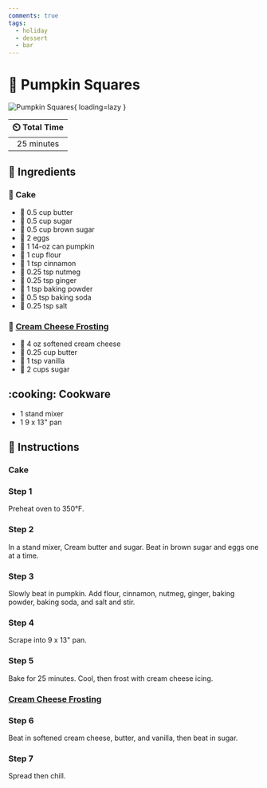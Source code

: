 ```yaml
---
comments: true
tags:
  - holiday
  - dessert
  - bar
---
```

# :jack_o_lantern: Pumpkin Squares

![Pumpkin Squares](../assets/images/pumpkin-squares.jpg){ loading=lazy }

| :timer_clock: Total Time |
|:-----------------------: |
| 25 minutes |

## :salt: Ingredients

### :cake: Cake

- :butter: 0.5 cup butter
- :candy: 0.5 cup sugar
- :maple_leaf: 0.5 cup brown sugar
- :egg: 2 eggs
- :jack_o_lantern: 1 14-oz can pumpkin
- :ear_of_rice: 1 cup flour
- :custard: 1 tsp cinnamon
- :chestnut: 0.25 tsp nutmeg
- :chestnut: 0.25 tsp ginger
- :dash: 1 tsp baking powder
- :cup_with_straw: 0.5 tsp baking soda
- :salt: 0.25 tsp salt

### :cupcake: [Cream Cheese Frosting][1]

- :bagel: 4 oz softened cream cheese
- :butter: 0.25 cup butter
- :icecream: 1 tsp vanilla
- :candy: 2 cups sugar

## :cooking: Cookware

- 1 stand mixer
- 1 9 x 13" pan

## :pencil: Instructions

### Cake

### Step 1

Preheat oven to 350°F.

### Step 2

In a stand mixer, Cream butter and sugar. Beat in brown sugar and eggs one at a time.

### Step 3

Slowly beat in pumpkin. Add flour, cinnamon, nutmeg, ginger, baking powder, baking soda, and salt and stir.

### Step 4

Scrape into 9 x 13" pan.

### Step 5

Bake for 25 minutes. Cool, then frost with cream cheese icing.

### [Cream Cheese Frosting][1]

### Step 6

Beat in softened cream cheese, butter, and vanilla, then beat in sugar.

### Step 7

Spread then chill.

[1]: <../ingredients/frosting/cream-cheese-frosting.md>
